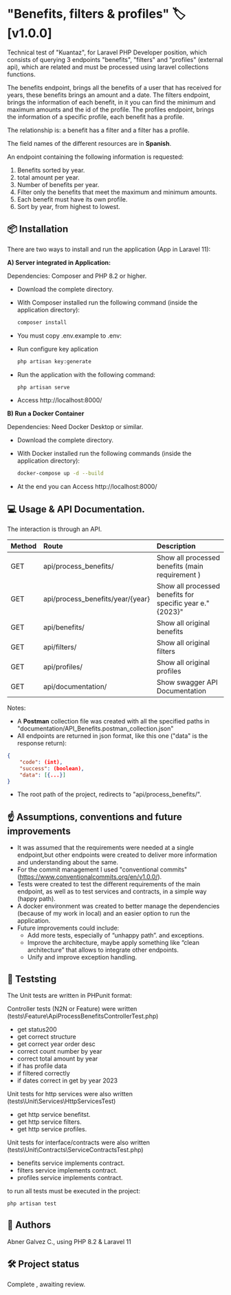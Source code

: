 # "Benefits, filters & profiles"  🏷️ [v1.0.0]

Technical test of "Kuantaz", for Laravel PHP Developer position, which consists of querying 3 endpoints "benefits", "filters" and "profiles" (external api), which are related and must be processed using laravel collections functions.

The benefits endpoint, brings all the benefits of a user that has received for years, these benefits brings an amount and a date.
The filters endpoint, brings the information of each benefit, in it you can find the minimum and maximum amounts and the id of the profile.
The profiles endpoint, brings the information of a specific profile, each benefit has a profile.

The relationship is: a benefit has a filter and a filter has a profile.

The field names of the different resources are in **Spanish**.

An endpoint containing the following information is requested:
1. Benefits sorted by year.
2. total amount per year.
3. Number of benefits per year.
4. Filter only the benefits that meet the maximum and minimum amounts.
5. Each benefit must have its own profile.
6. Sort by year, from highest to lowest.

## 📦 Installation

There are two ways to install and run the application (App in Laravel 11):

**A) Server integrated in Application:**

Dependencies: Composer and PHP 8.2 or higher.

- Download the complete directory.

- With Composer installed run the following command (inside the application directory):
    ```bash
    composer install
    ```
- You must copy .env.example to .env:

- Run configure key aplication
    ```bash
    php artisan key:generate
    ```

- Run the application with the following command:
    ```bash
    php artisan serve
    ```

- Access http://localhost:8000/


**B) Run a Docker Container**

Dependencies: Need Docker Desktop or similar.

- Download the complete directory.

- With Docker installed run the following commands (inside the application directory):
    ```bash
    docker-compose up -d --build
    ```

- At the end you can Access http://localhost:8000/

## 💻 Usage & API Documentation.

The interaction is through an API.

| **Method** | **Route** | **Description** |
|:----------|:----------|:----------|
| GET | api/process_benefits/ | Show all processed benefits (main requirement )  |
| GET | api/process_benefits/year/{year} | Show all processed benefits for specific year e."{2023}" |
| GET | api/benefits/ | Show all original benefits  |
| GET | api/filters/ | Show all original filters |
| GET | api/profiles/ | Show all original profiles |
| GET | api/documentation/ | Show swagger API Documentation |

Notes: 
- A **Postman** collection file was created with all the specified paths in "documentation/API_Benefits.postman_collection.json"
- All endpoints are returned in json format, like this one ("data" is the response return):
```json
{
    "code": (int),
    "success": (boolean),
    "data": [{...}]
}
```
- The root path of the project, redirects to "api/process_benefits/".

## ☝ Assumptions, conventions and future improvements

- It was assumed that the requirements were needed at a single endpoint,but other endpoints were created to deliver more information and understanding about the same.
- For the commit management I used "conventional commits" (https://www.conventionalcommits.org/en/v1.0.0/).
- Tests were created to test the different requirements of the main endpoint, as well as to test services and contracts, in a simple way (happy path).
- A docker environment was created to better manage the dependencies (because of my work in local) and an easier option to run the application.
- Future improvements could include: 
    - Add more tests, especially of “unhappy path”. and exceptions.
    - Improve the architecture, maybe apply something like “clean architecture” that allows to integrate other endpoints.   
    - Unify and improve exception handling.


## 🧪 Teststing

The Unit tests are written in PHPunit format:

Controller tests (N2N or Feature) were written (tests\Feature\ApiProcessBenefitsControllerTest.php)
- get status200
- get correct structure
- get correct year order desc
- correct count number by year
- correct total amount by year
- if has profile data
- if filtered correctly
- if dates correct in get by year 2023

Unit tests for http services were also written (tests\Unit\Services\HttpServicesTest)
- get http service benefitst.
- get http service filters.
- get http service profiles. 

Unit tests for interface/contracts were also written (tests\Unit\Contracts\ServiceContractsTest.php)
- benefits service implements contract.
- filters service implements contract.
- profiles service implements contract. 

to run all tests must be executed in the project:

```bash
php artisan test
```

## 👥 Authors

Abner Galvez C., using PHP 8.2 & Laravel 11


## 🛠️ Project status

Complete , awaiting review.
